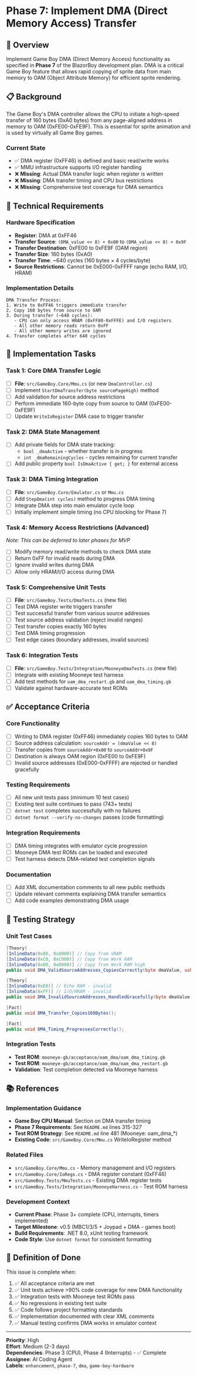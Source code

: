 # Phase 7: Implement DMA (Direct Memory Access) Transfer

## 🎯 Overview

Implement Game Boy DMA (Direct Memory Access) functionality as specified in **Phase 7** of the BlazorBoy development plan. DMA is a critical Game Boy feature that allows rapid copying of sprite data from main memory to OAM (Object Attribute Memory) for efficient sprite rendering.

## 📋 Background

The Game Boy's DMA controller allows the CPU to initiate a high-speed transfer of 160 bytes (0xA0 bytes) from any page-aligned address in memory to OAM (0xFE00-0xFE9F). This is essential for sprite animation and is used by virtually all Game Boy games.

### Current State
- ✅ DMA register (0xFF46) is defined and basic read/write works
- ✅ MMU infrastructure supports I/O register handling
- ❌ **Missing**: Actual DMA transfer logic when register is written
- ❌ **Missing**: DMA transfer timing and CPU bus restrictions
- ❌ **Missing**: Comprehensive test coverage for DMA semantics

## 🔧 Technical Requirements

### Hardware Specification
- **Register**: DMA at 0xFF46
- **Transfer Source**: `(DMA_value << 8) + 0x00` to `(DMA_value << 8) + 0x9F`
- **Transfer Destination**: 0xFE00 to 0xFE9F (OAM region)
- **Transfer Size**: 160 bytes (0xA0)
- **Transfer Time**: ~640 cycles (160 bytes × 4 cycles/byte)
- **Source Restrictions**: Cannot be 0xE000-0xFFFF range (echo RAM, I/O, HRAM)

### Implementation Details
```
DMA Transfer Process:
1. Write to 0xFF46 triggers immediate transfer
2. Copy 160 bytes from source to OAM
3. During transfer (~640 cycles):
   - CPU can only access HRAM (0xFF80-0xFFFE) and I/O registers
   - All other memory reads return 0xFF
   - All other memory writes are ignored
4. Transfer completes after 640 cycles
```

## 📝 Implementation Tasks

### Task 1: Core DMA Transfer Logic
- [ ] **File**: `src/GameBoy.Core/Mmu.cs` (or new `DmaController.cs`)
- [ ] Implement `StartDmaTransfer(byte sourcePageHigh)` method
- [ ] Add validation for source address restrictions
- [ ] Perform immediate 160-byte copy from source to OAM (0xFE00-0xFE9F)
- [ ] Update `WriteIoRegister` DMA case to trigger transfer

### Task 2: DMA State Management
- [ ] Add private fields for DMA state tracking:
  - `bool _dmaActive` - whether transfer is in progress
  - `int _dmaRemainingCycles` - cycles remaining for current transfer
- [ ] Add public property `bool IsDmaActive { get; }` for external access

### Task 3: DMA Timing Integration
- [ ] **File**: `src/GameBoy.Core/Emulator.cs` or `Mmu.cs`
- [ ] Add `StepDma(int cycles)` method to progress DMA timing
- [ ] Integrate DMA step into main emulator cycle loop
- [ ] Initially implement simple timing (no CPU blocking for Phase 7)

### Task 4: Memory Access Restrictions (Advanced)
*Note: This can be deferred to later phases for MVP*
- [ ] Modify memory read/write methods to check DMA state
- [ ] Return 0xFF for invalid reads during DMA
- [ ] Ignore invalid writes during DMA
- [ ] Allow only HRAM/I/O access during DMA

### Task 5: Comprehensive Unit Tests
- [ ] **File**: `src/GameBoy.Tests/DmaTests.cs` (new file)
- [ ] Test DMA register write triggers transfer
- [ ] Test successful transfer from various source addresses
- [ ] Test source address validation (reject invalid ranges)
- [ ] Test transfer copies exactly 160 bytes
- [ ] Test DMA timing progression
- [ ] Test edge cases (boundary addresses, invalid sources)

### Task 6: Integration Tests
- [ ] **File**: `src/GameBoy.Tests/Integration/MooneyeDmaTests.cs` (new file)
- [ ] Integrate with existing Mooneye test harness
- [ ] Add test methods for `oam_dma_restart.gb` and `oam_dma_timing.gb`
- [ ] Validate against hardware-accurate test ROMs

## ✅ Acceptance Criteria

### Core Functionality
- [ ] Writing to DMA register (0xFF46) immediately copies 160 bytes to OAM
- [ ] Source address calculation: `sourceAddr = (dmaValue << 8)`
- [ ] Transfer copies from `sourceAddr+0x00` to `sourceAddr+0x9F`
- [ ] Destination is always OAM region (0xFE00 to 0xFE9F)
- [ ] Invalid source addresses (0xE000-0xFFFF) are rejected or handled gracefully

### Testing Requirements
- [ ] All new unit tests pass (minimum 10 test cases)
- [ ] Existing test suite continues to pass (743+ tests)
- [ ] `dotnet test` completes successfully with no failures
- [ ] `dotnet format --verify-no-changes` passes (code formatting)

### Integration Requirements
- [ ] DMA timing integrates with emulator cycle progression
- [ ] Mooneye DMA test ROMs can be loaded and executed
- [ ] Test harness detects DMA-related test completion signals

### Documentation
- [ ] Add XML documentation comments to all new public methods
- [ ] Update relevant comments explaining DMA transfer semantics
- [ ] Add code examples demonstrating DMA usage

## 🧪 Testing Strategy

### Unit Test Cases
```csharp
[Theory]
[InlineData(0x80, 0x8000)] // Copy from VRAM
[InlineData(0xC0, 0xC000)] // Copy from Work RAM
[InlineData(0xD0, 0xD000)] // Copy from Work RAM high
public void DMA_ValidSourceAddresses_CopiesCorrectly(byte dmaValue, ushort expectedSource);

[Theory]
[InlineData(0xE0)] // Echo RAM - invalid
[InlineData(0xFF)] // I/O/HRAM - invalid
public void DMA_InvalidSourceAddresses_HandledGracefully(byte dmaValue);

[Fact]
public void DMA_Transfer_Copies160Bytes();

[Fact]
public void DMA_Timing_ProgressesCorrectly();
```

### Integration Tests
- **Test ROM**: `mooneye-gb/acceptance/oam_dma/oam_dma_timing.gb`
- **Test ROM**: `mooneye-gb/acceptance/oam_dma/oam_dma_restart.gb`
- **Validation**: Test completion detected via Mooneye harness

## 📚 References

### Implementation Guidance
- **Game Boy CPU Manual**: Section on DMA transfer timing
- **Phase 7 Requirements**: See `README.md` lines 315-327
- **Test ROM Strategy**: See `README.md` line 481 (Mooneye: oam_dma_*)
- **Existing Code**: `src/GameBoy.Core/Mmu.cs` WriteIoRegister method

### Related Files
- `src/GameBoy.Core/Mmu.cs` - Memory management and I/O registers
- `src/GameBoy.Core/IoRegs.cs` - DMA register constant (0xFF46)
- `src/GameBoy.Tests/MmuTests.cs` - Existing DMA register tests
- `src/GameBoy.Tests/Integration/MooneyeHarness.cs` - Test ROM harness

### Development Context
- **Current Phase**: Phase 3+ complete (CPU, interrupts, timers implemented)
- **Target Milestone**: v0.5 (MBC1/3/5 + Joypad + DMA - games boot)
- **Build Requirements**: .NET 8.0, xUnit testing framework
- **Code Style**: Use `dotnet format` for consistent formatting

## 🎯 Definition of Done

This issue is complete when:
1. ✅ All acceptance criteria are met
2. ✅ Unit tests achieve >90% code coverage for new DMA functionality
3. ✅ Integration tests with Mooneye test ROMs pass
4. ✅ No regressions in existing test suite
5. ✅ Code follows project formatting standards
6. ✅ Implementation documented with clear XML comments
7. ✅ Manual testing confirms DMA works in emulator context

---

**Priority**: High  
**Effort**: Medium (2-3 days)  
**Dependencies**: Phase 3 (CPU), Phase 4 (Interrupts) - ✅ Complete  
**Assignee**: AI Coding Agent  
**Labels**: `enhancement`, `phase-7`, `dma`, `game-boy-hardware`